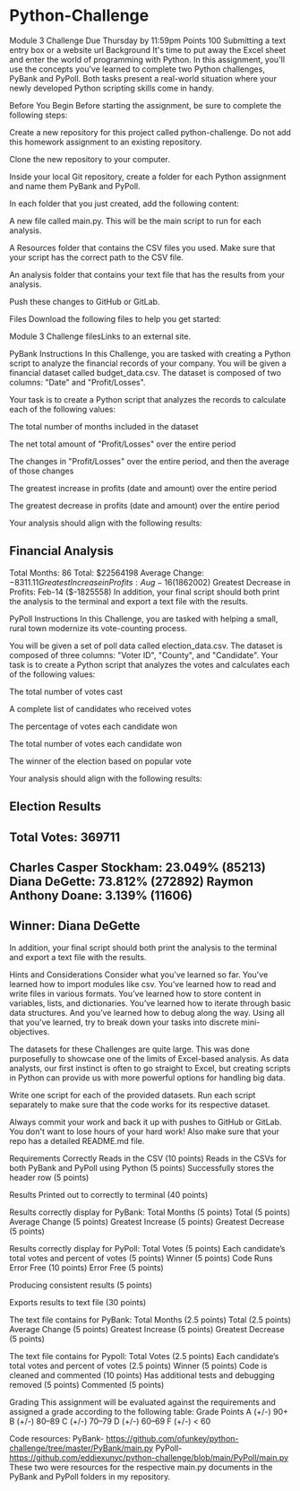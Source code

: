 # Python-Challenge

Module 3 Challenge
Due Thursday by 11:59pm Points 100 Submitting a text entry box or a website url
Background
It's time to put away the Excel sheet and enter the world of programming with Python. In this assignment, 
you'll use the concepts you've learned to complete two Python challenges, PyBank and PyPoll.
Both tasks present a real-world situation where your newly developed Python scripting skills come in handy.

Before You Begin
Before starting the assignment, be sure to complete the following steps:

Create a new repository for this project called python-challenge.
Do not add this homework assignment to an existing repository.

Clone the new repository to your computer.

Inside your local Git repository, create a folder for each Python assignment and name them PyBank and PyPoll.

In each folder that you just created, add the following content:

A new file called main.py. This will be the main script to run for each analysis.

A Resources folder that contains the CSV files you used.
Make sure that your script has the correct path to the CSV file.

An analysis folder that contains your text file that has the results from your analysis.

Push these changes to GitHub or GitLab.

Files
Download the following files to help you get started:

Module 3 Challenge filesLinks to an external site.

PyBank Instructions
In this Challenge, you are tasked with creating a Python script to analyze the financial records of your company.
You will be given a financial dataset called budget_data.csv. The dataset is composed of two columns: "Date" and "Profit/Losses".

Your task is to create a Python script that analyzes the records to calculate each of the following values:

The total number of months included in the dataset

The net total amount of "Profit/Losses" over the entire period

The changes in "Profit/Losses" over the entire period, and then the average of those changes

The greatest increase in profits (date and amount) over the entire period

The greatest decrease in profits (date and amount) over the entire period

Your analysis should align with the following results:

Financial Analysis
----------------------------
Total Months: 86
Total: $22564198
Average Change: $-8311.11
Greatest Increase in Profits: Aug-16 ($1862002)
Greatest Decrease in Profits: Feb-14 ($-1825558)
In addition, your final script should both print the analysis to the terminal and export a text file with the results.

PyPoll Instructions
In this Challenge, you are tasked with helping a small, rural town modernize its vote-counting process.

You will be given a set of poll data called election_data.csv.
The dataset is composed of three columns: "Voter ID", "County", and "Candidate".
Your task is to create a Python script that analyzes the votes and calculates each of the following values:

The total number of votes cast

A complete list of candidates who received votes

The percentage of votes each candidate won

The total number of votes each candidate won

The winner of the election based on popular vote

Your analysis should align with the following results:

Election Results
-------------------------
Total Votes: 369711
-------------------------
Charles Casper Stockham: 23.049% (85213)
Diana DeGette: 73.812% (272892)
Raymon Anthony Doane: 3.139% (11606)
-------------------------
Winner: Diana DeGette
-------------------------
In addition, your final script should both print the analysis to the terminal and export a text file with the results.

Hints and Considerations
Consider what you've learned so far. You've learned how to import modules like csv.
You’ve learned how to read and write files in various formats.
You’ve learned how to store content in variables, lists, and dictionaries.
You’ve learned how to iterate through basic data structures.
And you’ve learned how to debug along the way.
Using all that you've learned, try to break down your tasks into discrete mini-objectives.

The datasets for these Challenges are quite large.
This was done purposefully to showcase one of the limits of Excel-based analysis.
As data analysts, our first instinct is often to go straight to Excel, but creating scripts in Python
can provide us with more powerful options for handling big data.

Write one script for each of the provided datasets.
Run each script separately to make sure that the code works for its respective dataset.

Always commit your work and back it up with pushes to GitHub or GitLab.
You don't want to lose hours of your hard work!
Also make sure that your repo has a detailed README.md file.

Requirements
Correctly Reads in the CSV (10 points)
Reads in the CSVs for both PyBank and PyPoll using Python (5 points)
Successfully stores the header row (5 points)

Results Printed out to correctly to terminal (40 points)

Results correctly display for PyBank:
Total Months (5 points)
Total (5 points)
Average Change (5 points)
Greatest Increase (5 points)
Greatest Decrease (5 points)

Results correctly display for PyPoll:
Total Votes (5 points)
Each candidate’s total votes and percent of votes (5 points)
Winner (5 points)
Code Runs Error Free (10 points)
Error Free (5 points)

Producing consistent results (5 points)

Exports results to text file (30 points)

The text file contains for PyBank:
Total Months (2.5 points)
Total (2.5 points)
Average Change (5 points)
Greatest Increase (5 points)
Greatest Decrease (5 points)

The text file contains for Pypoll:
Total Votes (2.5 points)
Each candidate’s total votes and percent of votes (2.5 points)
Winner (5 points)
Code is cleaned and commented (10 points)
Has additional tests and debugging removed (5 points)
Commented (5 points)

Grading
This assignment will be evaluated against the requirements and assigned a grade according to the following table:
Grade	Points
A (+/-)	90+
B (+/-)	80–89
C (+/-)	70–79
D (+/-)	60–69
F (+/-)	< 60

Code resources:
PyBank- https://github.com/ofunkey/python-challenge/tree/master/PyBank/main.py
PyPoll- https://github.com/eddiexunyc/python-challenge/blob/main/PyPoll/main.py
These two were resources for the respective main.py documents in the PyBank and PyPoll folders in my repository.

